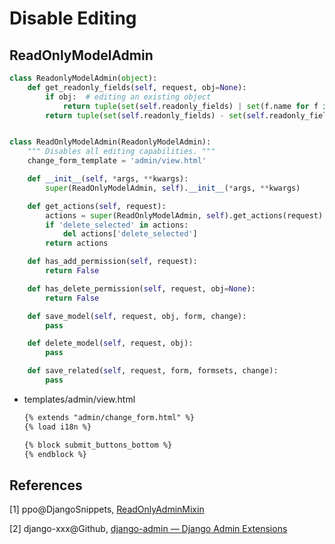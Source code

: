 # Disable Editing

## ReadOnlyModelAdmin
```python
class ReadonlyModelAdmin(object):
    def get_readonly_fields(self, request, obj=None):
        if obj:  # editing an existing object
            return tuple(set(self.readonly_fields) | set(f.name for f in self.model._meta.fields) - set(self.readonly_fields_exclude))
        return tuple(set(self.readonly_fields) - set(self.readonly_fields_exclude))


class ReadOnlyModelAdmin(ReadonlyModelAdmin):
    """ Disables all editing capabilities. """
    change_form_template = 'admin/view.html'

    def __init__(self, *args, **kwargs):
        super(ReadOnlyModelAdmin, self).__init__(*args, **kwargs)

    def get_actions(self, request):
        actions = super(ReadOnlyModelAdmin, self).get_actions(request)
        if 'delete_selected' in actions:
            del actions['delete_selected']
        return actions

    def has_add_permission(self, request):
        return False

    def has_delete_permission(self, request, obj=None):
        return False

    def save_model(self, request, obj, form, change):
        pass

    def delete_model(self, request, obj):
        pass

    def save_related(self, request, form, formsets, change):
        pass
```

* templates/admin/view.html
  ```html
  {% extends "admin/change_form.html" %}
  {% load i18n %}

  {% block submit_buttons_bottom %}
  {% endblock %}
  ```

## References

[1] ppo@DjangoSnippets, [ReadOnlyAdminMixin](https://djangosnippets.org/snippets/10539/)

[2] django-xxx@Github, [django-admin — Django Admin Extensions](https://github.com/django-xxx/django-admin)
​
